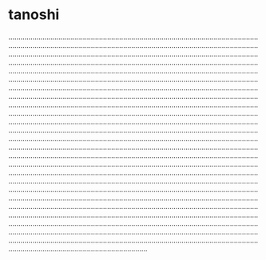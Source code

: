 # tanoshi
.................................................................................................................................................................................................................................................................................................................................................................................................................................................................................................................................................................................................................................................................................................................................................................................................................................................................................................................................................................................................................................................................................................................................................................................................................................................................................................................................................................................................................................................................................................................................................................................................................................................................................................................................................................................................................................................................................................................................................................................................................................................................................................................................................................................................................................................................................................................................................................................................................................................................................................................................................................................................................................................................................................................................................................................................................................................................................................................................................................................................................................................................................................................................................................................................................................................................................................